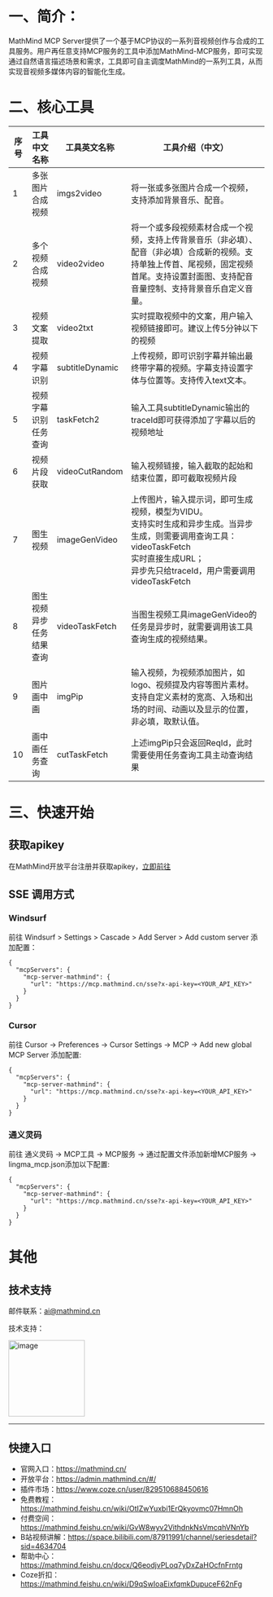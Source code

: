 # 一、简介：

MathMind MCP Server提供了一个基于MCP协议的一系列音视频创作与合成的工具服务。用户再任意支持MCP服务的工具中添加MathMind-MCP服务，即可实现通过自然语言描述场景和需求，工具即可自主调度MathMind的一系列工具，从而实现音视频多媒体内容的智能化生成。

# 二、核心工具
| 序号 | 工具中文名称 | 工具英文名称 | 工具介绍（中文） |
|----|--------------|--------------|------------------|
| 1  | 多张图片合成视频 | imgs2video | 将一张或多张图片合成一个视频，支持添加背景音乐、配音。 |
| 2  | 多个视频合成视频 | video2video | 将一个或多段视频素材合成一个视频，支持上传背景音乐（非必填）、配音（非必填）合成新的视频。支持单独上传首、尾视频，固定视频首尾。支持设置封面图、支持配音音量控制、支持背景音乐自定义音量。 |
| 3  | 视频文案提取 | video2txt | 实时提取视频中的文案，用户输入视频链接即可。建议上传5分钟以下的视频 |
| 4  | 视频字幕识别 | subtitleDynamic | 上传视频，即可识别字幕并输出最终带字幕的视频。字幕支持设置字体与位置等。支持传入text文本。 |
| 5  | 视频字幕识别任务查询 | taskFetch2 | 输入工具subtitleDynamic输出的traceId即可获得添加了字幕以后的视频地址 |
| 6  | 视频片段获取 | videoCutRandom | 输入视频链接，输入截取的起始和结束位置，即可截取视频片段 |
| 7  | 图生视频 | imageGenVideo | 上传图片，输入提示词，即可生成视频，模型为VIDU。<br>支持实时生成和异步生成。当异步生成，则需要调用查询工具：videoTaskFetch<br>实时直接生成URL；<br>异步先只给traceId，用户需要调用videoTaskFetch |
| 8  | 图生视频异步任务结果查询 | videoTaskFetch | 当图生视频工具imageGenVideo的任务是异步时，就需要调用该工具查询生成的视频结果。 |
| 9  | 图片画中画 | imgPip | 输入视频，为视频添加图片，如logo、视频提及内容等图片素材。<br>支持自定义素材的宽高、入场和出场的时间、动画以及显示的位置，非必填，取默认值。 |
| 10 | 画中画任务查询 | cutTaskFetch | 上述imgPip只会返回ReqId，此时需要使用任务查询工具主动查询结果 |


# 三、快速开始
## 获取apikey
在MathMind开放平台注册并获取apikey，[立即前往](https://admin.mathmind.cn/login?referralCode=REF22431068)

## SSE 调用方式

### Windsurf

前往 Windsurf > Settings > Cascade > Add Server > Add custom server 添加配置：


```
{
  "mcpServers": {
    "mcp-server-mathmind": {
      "url": "https://mcp.mathmind.cn/sse?x-api-key=<YOUR_API_KEY>"
    }
  }
}
```


### Cursor

前往 Cursor -> Preferences -> Cursor Settings -> MCP -> Add new global MCP Server 添加配置:

```
{
  "mcpServers": {
    "mcp-server-mathmind": {
      "url": "https://mcp.mathmind.cn/sse?x-api-key=<YOUR_API_KEY>"
    }
  }
}
```

### 通义灵码

前往 通义灵码 -> MCP工具 -> MCP服务 -> 通过配置文件添加新增MCP服务 -> lingma_mcp.json添加以下配置:

```
{
  "mcpServers": {
    "mcp-server-mathmind": {
      "url": "https://mcp.mathmind.cn/sse?x-api-key=<YOUR_API_KEY>"
    }
  }
}
```


# 其他

## 技术支持

邮件联系：ai@mathmind.cn

技术支持：

<img width="150" height="150" alt="image" src="https://github.com/user-attachments/assets/f53ed106-d378-4347-aa48-91c6968b0bfe" />


--- 
## 快捷入口
- 官网入口：https://mathmind.cn/
- 开放平台：https://admin.mathmind.cn/#/
- 插件市场：https://www.coze.cn/user/829510688450616
- 免费教程：https://mathmind.feishu.cn/wiki/OtIZwYuxbi1ErQkyovmc07HmnOh
- 付费空间：https://mathmind.feishu.cn/wiki/GvW8wyv2VithdnkNsVmcqhVNnYb
- B站视频讲解：https://space.bilibili.com/87911991/channel/seriesdetail?sid=4634704
- 帮助中心：https://mathmind.feishu.cn/docx/Q6eodjvPLoq7yDxZaHOcfnFrntg
- Coze折扣：https://mathmind.feishu.cn/wiki/D9qSwIoaEixfqmkDupuceF62nFg
